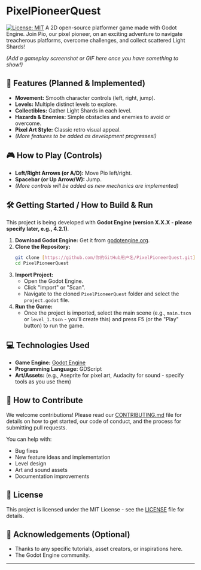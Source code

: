 # PixelPioneerQuest

[![License: MIT](https://img.shields.io/badge/License-MIT-yellow.svg)](https://opensource.org/licenses/MIT)
A 2D open-source platformer game made with Godot Engine. Join Pio, our pixel pioneer, on an exciting adventure to navigate treacherous platforms, overcome challenges, and collect scattered Light Shards!

*(Add a gameplay screenshot or GIF here once you have something to show!)*

## 🌟 Features (Planned & Implemented)

* **Movement:** Smooth character controls (left, right, jump).
* **Levels:** Multiple distinct levels to explore.
* **Collectibles:** Gather Light Shards in each level.
* **Hazards & Enemies:** Simple obstacles and enemies to avoid or overcome.
* **Pixel Art Style:** Classic retro visual appeal.
* *(More features to be added as development progresses!)*

## 🎮 How to Play (Controls)

* **Left/Right Arrows (or A/D):** Move Pio left/right.
* **Spacebar (or Up Arrow/W):** Jump.
* *(More controls will be added as new mechanics are implemented)*

## 🛠️ Getting Started / How to Build & Run

This project is being developed with **Godot Engine (version X.X.X - please specify later, e.g., 4.2.1)**.

1.  **Download Godot Engine:** Get it from [godotengine.org](https://godotengine.org).
2.  **Clone the Repository:**
    ```bash
    git clone [https://github.com/你的GitHub用户名/PixelPioneerQuest.git](https://github.com/你的GitHub用户名/PixelPioneerQuest.git)
    cd PixelPioneerQuest
    ```
3.  **Import Project:**
    * Open the Godot Engine.
    * Click "Import" or "Scan".
    * Navigate to the cloned `PixelPioneerQuest` folder and select the `project.godot` file.
4.  **Run the Game:**
    * Once the project is imported, select the main scene (e.g., `main.tscn` or `level_1.tscn` - you'll create this) and press F5 (or the "Play" button) to run the game.

## 💻 Technologies Used

* **Game Engine:** [Godot Engine](https://godotengine.org/)
* **Programming Language:** GDScript
* **Art/Assets:** (e.g., Aseprite for pixel art, Audacity for sound - specify tools as you use them)

## 🤝 How to Contribute

We welcome contributions! Please read our [CONTRIBUTING.md](CONTRIBUTING.md) file for details on how to get started, our code of conduct, and the process for submitting pull requests.

You can help with:
* Bug fixes
* New feature ideas and implementation
* Level design
* Art and sound assets
* Documentation improvements

## 📄 License

This project is licensed under the MIT License - see the [LICENSE](LICENSE) file for details.

## 🙏 Acknowledgements (Optional)

* Thanks to any specific tutorials, asset creators, or inspirations here.
* The Godot Engine community.

---
